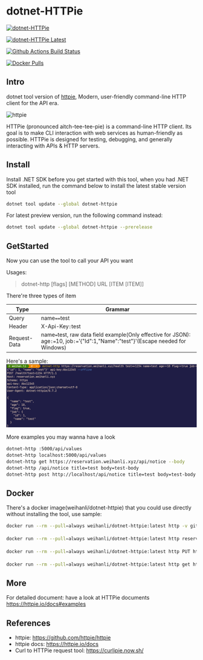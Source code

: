 # dotnet-HTTPie

[![dotnet-HTTPie](https://img.shields.io/nuget/v/dotnet-HTTPie)](https://www.nuget.org/packages/dotnet-HTTPie/)

[![dotnet-HTTPie Latest](https://img.shields.io/nuget/vpre/dotnet-HTTPie)](https://www.nuget.org/packages/dotnet-HTTPie/absoluteLatest)

[![Github Actions Build Status](https://github.com/WeihanLi/dotnet-HTTPie/workflows/default/badge.svg?branch=dev)](https://github.com/WeihanLi/dotnet-HTTPie/actions?query=workflow%default+branch%3Adev)

[![Docker Pulls](https://img.shields.io/docker/pulls/weihanli/dotnet-httpie)](https://hub.docker.com/r/weihanli/dotnet-httpie)

## Intro

dotnet tool version of [httpie](https://github.com/httpie/httpie), Modern, user-friendly command-line HTTP client for the API era.

![httpie](https://raw.githubusercontent.com/httpie/httpie/master/docs/httpie-animation.gif)

HTTPie (pronounced aitch-tee-tee-pie) is a command-line HTTP client. Its goal is to make CLI interaction with web services as human-friendly as possible. HTTPie is designed for testing, debugging, and generally interacting with APIs & HTTP servers.

## Install

Install .NET SDK before you get started with this tool, when you had .NET SDK installed, run the command below to install the latest stable version tool

``` bash
dotnet tool update --global dotnet-httpie
```

For latest preview version, run the following command instead:

``` bash
dotnet tool update --global dotnet-httpie --prerelease
```

## GetStarted

Now you can use the tool to call your API you want

Usages:

> dotnet-http [flags] [METHOD] URL [ITEM [ITEM]]

There're three types of item

Type | Grammar
-----|-------
Query| name`==`test
Header| X-Api-Key`:`test
Request-Data | name`=`test, raw data field example(Only effective for JSON): age`:=`10, job`:=`'{"Id":1,"Name":"test"}'(Escape needed for Windows)

Here's a sample: ![sample](./images/sample.png)

More examples you may wanna have a look

``` bash
dotnet-http :5000/api/values
dotnet-http localhost:5000/api/values
dotnet-http get https://reservation.weihanli.xyz/api/notice --body
dotnet-http /api/notice title=test body=test-body
dotnet-http post http://localhost/api/notice title=test body=test-body
```

## Docker

There's a docker image(weihanli/dotnet-httpie) that you could use directly without installing the tool, use sample:

``` bash
docker run --rm --pull=always weihanli/dotnet-httpie:latest http -v github.com

docker run --rm --pull=always weihanli/dotnet-httpie:latest http reservation.weihanli.xyz/health job:='{"id":1,"name":"tester"}' --offline

docker run --rm --pull=always weihanli/dotnet-httpie:latest http PUT httpbin.org hello=world

docker run --rm --pull=always weihanli/dotnet-httpie:latest http get httpbin.org/status/400
```

## More

For detailed document: have a look at HTTPie documents <https://httpie.io/docs#examples>

## References

- httpie: <https://github.com/httpie/httpie>
- httpie docs: <https://httpie.io/docs>
- Curl to HTTPie request tool: <https://curlipie.now.sh/>
